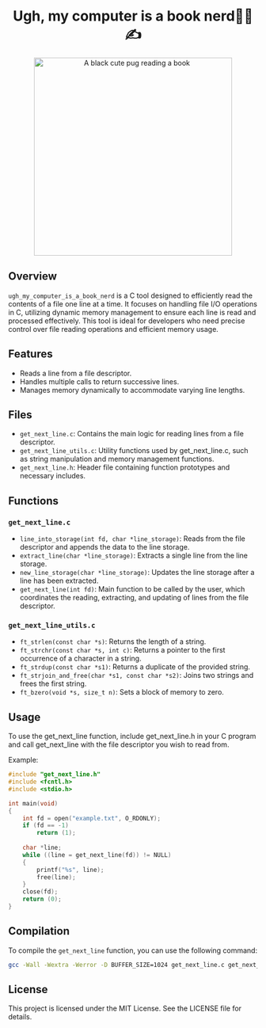 <div align="center">
	<h1>Ugh, my computer is a book nerd📄🤓✍️</h1>
    <img src="https://github.com/user-attachments/assets/b268e4fb-4c9d-4dcf-b0ac-f86ef159f705" width="400" alt="A black cute pug reading a book">
</div>

## Overview
`ugh_my_computer_is_a_book_nerd` is a C tool designed to efficiently read the contents of a file one line at a time. It focuses on handling file I/O operations in C, utilizing dynamic memory management to ensure each line is read and processed effectively. This tool is ideal for developers who need precise control over file reading operations and efficient memory usage.
## Features
- Reads a line from a file descriptor.
- Handles multiple calls to return successive lines.
- Manages memory dynamically to accommodate varying line lengths.
## Files
- `get_next_line.c`: Contains the main logic for reading lines from a file descriptor.
- `get_next_line_utils.c`: Utility functions used by get_next_line.c, such as string manipulation and memory management functions.
- `get_next_line.h`: Header file containing function prototypes and necessary includes.
## Functions
### `get_next_line.c`
- `line_into_storage(int fd, char *line_storage)`: Reads from the file descriptor and appends the data to the line storage.
- `extract_line(char *line_storage)`: Extracts a single line from the line storage.
- `new_line_storage(char *line_storage)`: Updates the line storage after a line has been extracted.
- `get_next_line(int fd)`: Main function to be called by the user, which coordinates the reading, extracting, and updating of lines from the file descriptor.
### `get_next_line_utils.c`
- `ft_strlen(const char *s)`: Returns the length of a string.
- `ft_strchr(const char *s, int c)`: Returns a pointer to the first occurrence of a character in a string.
- `ft_strdup(const char *s1)`: Returns a duplicate of the provided string.
- `ft_strjoin_and_free(char *s1, const char *s2)`: Joins two strings and frees the first string.
- `ft_bzero(void *s, size_t n)`: Sets a block of memory to zero.
## Usage
To use the get_next_line function, include get_next_line.h in your C program and call get_next_line with the file descriptor you wish to read from.

Example:
```c
#include "get_next_line.h"
#include <fcntl.h>
#include <stdio.h>

int main(void)
{
    int fd = open("example.txt", O_RDONLY);
    if (fd == -1)
        return (1);
    
    char *line;
    while ((line = get_next_line(fd)) != NULL)
    {
        printf("%s", line);
        free(line);
    }
    close(fd);
    return (0);
}
```
## Compilation
To compile the `get_next_line` function, you can use the following command:
```sh
gcc -Wall -Wextra -Werror -D BUFFER_SIZE=1024 get_next_line.c get_next_line_utils.c -o get_next_line
```
## License
This project is licensed under the MIT License. See the LICENSE file for details.
